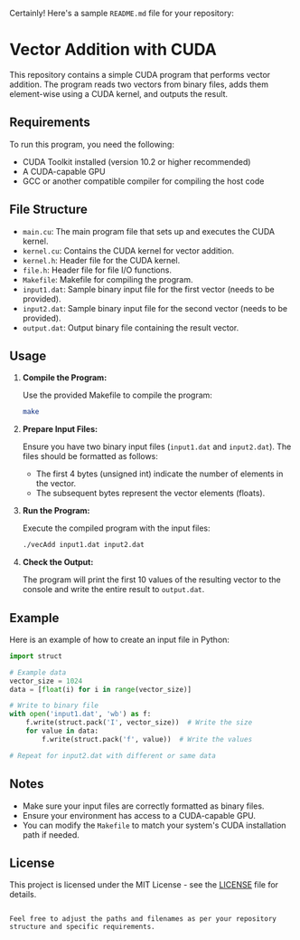 Certainly! Here's a sample `README.md` file for your repository:

# Vector Addition with CUDA

This repository contains a simple CUDA program that performs vector addition. The program reads two vectors from binary files, adds them element-wise using a CUDA kernel, and outputs the result.

## Requirements

To run this program, you need the following:

- CUDA Toolkit installed (version 10.2 or higher recommended)
- A CUDA-capable GPU
- GCC or another compatible compiler for compiling the host code

## File Structure

- `main.cu`: The main program file that sets up and executes the CUDA kernel.
- `kernel.cu`: Contains the CUDA kernel for vector addition.
- `kernel.h`: Header file for the CUDA kernel.
- `file.h`: Header file for file I/O functions.
- `Makefile`: Makefile for compiling the program.
- `input1.dat`: Sample binary input file for the first vector (needs to be provided).
- `input2.dat`: Sample binary input file for the second vector (needs to be provided).
- `output.dat`: Output binary file containing the result vector.

## Usage

1. **Compile the Program:**
   
   Use the provided Makefile to compile the program:
   
   ```sh
   make
   ```

2. **Prepare Input Files:**

   Ensure you have two binary input files (`input1.dat` and `input2.dat`). The files should be formatted as follows:
   - The first 4 bytes (unsigned int) indicate the number of elements in the vector.
   - The subsequent bytes represent the vector elements (floats).

3. **Run the Program:**

   Execute the compiled program with the input files:
   
   ```sh
   ./vecAdd input1.dat input2.dat
   ```

4. **Check the Output:**

   The program will print the first 10 values of the resulting vector to the console and write the entire result to `output.dat`.

## Example

Here is an example of how to create an input file in Python:

```python
import struct

# Example data
vector_size = 1024
data = [float(i) for i in range(vector_size)]

# Write to binary file
with open('input1.dat', 'wb') as f:
    f.write(struct.pack('I', vector_size))  # Write the size
    for value in data:
        f.write(struct.pack('f', value))  # Write the values

# Repeat for input2.dat with different or same data
```

## Notes

- Make sure your input files are correctly formatted as binary files.
- Ensure your environment has access to a CUDA-capable GPU.
- You can modify the `Makefile` to match your system's CUDA installation path if needed.

## License

This project is licensed under the MIT License - see the [LICENSE](LICENSE) file for details.
```

Feel free to adjust the paths and filenames as per your repository structure and specific requirements.

